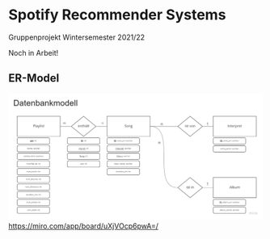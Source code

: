 # Spotify Recommender Systems
Gruppenprojekt Wintersemester 2021/22

Noch in Arbeit!
## ER-Model
![ER Modell](./documents/ER-Modell.jpg)
https://miro.com/app/board/uXjVOcp6pwA=/
